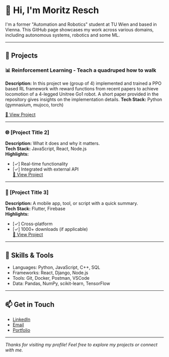 # 👋 Hi, I'm Moritz Resch

I'm a former "Automation and Robotics" student at TU Wien and based in Vienna. This GitHub page showcases my work across various domains, including autonomous systems, robotics and some ML.

---

## 💼 Projects

### 📊 Reinforcement Learning - Teach a quadruped how to walk
**Description:** In this project we (group of 4) implemented and trained a PPO based RL framework with reward functions from recent papers to achieve locomotion of a 4-legged Unitree Go1 robot. A short paper provided in the repository gives insights on the implementation details.
**Tech Stack:** Python (gymnasium, mujoco, torch)

[🔗 View Project](https://github.com/yourusername/project1)

---

### 🌐 [Project Title 2]
**Description:** What it does and why it matters.  
**Tech Stack:** JavaScript, React, Node.js  
**Highlights:**  
- [✓] Real-time functionality  
- [✓] Integrated with external API  
[🔗 View Project](https://github.com/yourusername/project2)

---

### 📱 [Project Title 3]
**Description:** A mobile app, tool, or script with a quick summary.  
**Tech Stack:** Flutter, Firebase  
**Highlights:**  
- [✓] Cross-platform  
- [✓] 1000+ downloads (if applicable)  
[🔗 View Project](https://github.com/yourusername/project3)

---

## 🧰 Skills & Tools

- Languages: Python, JavaScript, C++, SQL  
- Frameworks: React, Django, Node.js  
- Tools: Git, Docker, Postman, VSCode  
- Data: Pandas, NumPy, scikit-learn, TensorFlow  

---

## 📫 Get in Touch

- [LinkedIn](https://www.linkedin.com/in/yourname)  
- [Email](mailto:your.email@example.com)  
- [Portfolio](https://your-portfolio.com)

---

_Thanks for visiting my profile! Feel free to explore my projects or connect with me._

<!--
**MoResch12/MoResch12** is a ✨ _special_ ✨ repository because its `README.md` (this file) appears on your GitHub profile.

Here are some ideas to get you started:

- 🔭 I’m currently working on ...
- 🌱 I’m currently learning ...
- 👯 I’m looking to collaborate on ...
- 🤔 I’m looking for help with ...
- 💬 Ask me about ...
- 📫 How to reach me: ...
- 😄 Pronouns: ...
- ⚡ Fun fact: ...
-->
